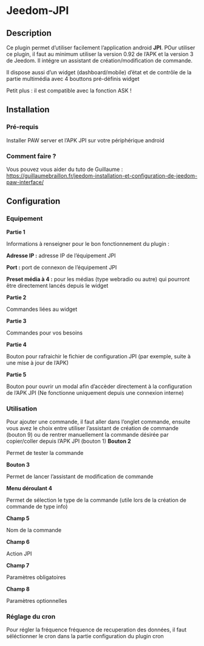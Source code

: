 Jeedom-JPI
==============================

Description 
-----------
Ce plugin permet d’utiliser facilement l’application android **JPI**. POur utiliser ce plugin, il faut au minimum utiliser la version 0.92 de l’APK et la version 3 de Jeedom.
Il intégre un assistant de création/modification de commande.

Il dispose aussi d’un widget (dashboard/mobile) d’état et de contrôle de la partie multimédia avec 4 bouttons pré-définis
widget

Petit plus : il est compatible avec la fonction ASK !


## Installation

### Pré-requis
Installer PAW server et l’APK JPI sur votre périphérique android

### Comment faire ?
Vous pouvez vous aider du tuto de Guillaume : https://guillaumebraillon.fr/jeedom-installation-et-configuration-de-jeedom-paw-interface/



## Configuration
### Equipement

**Partie 1**

Informations à renseigner pour le bon fonctionnement du plugin :

**Adresse IP :** adresse IP de l’équipement JPI

**Port :** port de connexon de l’équipement JPI

**Preset média  à 4 :** pour les médias (type webradio ou autre) qui pourront être directement lancés depuis le widget

**Partie 2**

Commandes liées au widget

**Partie 3**

Commandes pour vos besoins

**Partie 4**

Bouton pour rafraichir le fichier de configuration JPI (par exemple, suite à une mise à jour de l’APK)

**Partie 5**

Bouton pour ouvrir un modal afin d’accèder directement à la configuration de l’APK JPI (Ne fonctionne uniquement depuis une connexion interne)

### Utilisation

Pour ajouter une commande, il faut aller dans l’onglet commande, ensuite vous avez le choix entre utiliser l’assistant de création de commande (bouton 9) ou de rentrer manuellement la commande désirée par copier/coller depuis l’APK JPI (bouton 1)
**Bouton 2**

Permet de tester la commande

**Bouton 3**

Permet de lancer l’assistant de modification de commande

**Menu déroulant 4**

Permet de sélection le type de la commande (utile lors de la création de commande de type info)

**Champ 5**

Nom de la commande

**Champ 6**

Action JPI

**Champ 7**

Paramètres obligatoires

**Champ 8**

Paramètres optionnelles

### Réglage du cron

Pour régler la fréquence fréquence de recuperation des données, il faut séléctionner le cron dans la partie configuration du plugin
cron




